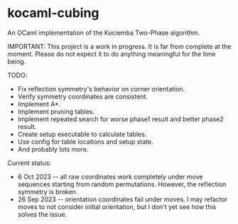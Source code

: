 # kocaml-cubing
An OCaml implementation of the Kociemba Two-Phase algorithm.

IMPORTANT: This project is a work in progress. It is far from complete at the moment. Please do not expect it to do anything meaningful for the time being.

TODO:
* Fix reflection symmetry's behavior on corner orientation.
* Verify symmetry coordinates are consistent.
* Implement A*.
* Implement pruning tables.
* Implement repeated search for worse phase1 result and better phase2 result.
* Create setup executable to calculate tables.
* Use config for table locations and setup state.
* And probably lots more.

Current status:
* 6 Oct 2023 -- all raw coordinates work completely under move sequences starting from random permutations. However, the reflection symmetry is broken.
* 26 Sep 2023 -- orientation coordinates fail under moves. I may refactor moves to not consider initial orientation, but I don't yet see how this solves the issue.